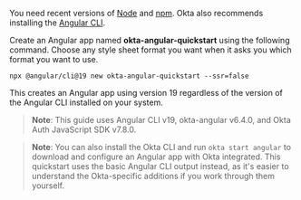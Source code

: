 
You need recent versions of [Node](https://nodejs.org/en/) and [npm](https://www.npmjs.com/). Okta also recommends installing the [Angular CLI](https://angular.dev/tools/cli).

Create an Angular app named **okta-angular-quickstart** using the following command. Choose any style sheet format you want when it asks you which format you want to use.

```shell
npx @angular/cli@19 new okta-angular-quickstart --ssr=false
```

This creates an Angular app using version 19 regardless of the version of the Angular CLI installed on your system.

> **Note**: This guide uses Angular CLI v19, okta-angular v6.4.0, and Okta Auth JavaScript SDK v7.8.0.

> **Note**: You can also install the Okta CLI and run `okta start angular` to download and configure an Angular app with Okta integrated. This quickstart uses the basic Angular CLI output instead, as it's easier to understand the Okta-specific additions if you work through them yourself.
